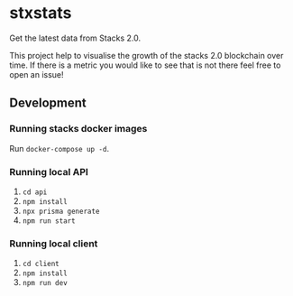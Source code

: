# stxstats

Get the latest data from Stacks 2.0.

This project help to visualise the growth of the stacks 2.0 blockchain over time. If there is a metric you would like to see that is not there feel free to open an issue!

## Development

### Running stacks docker images

Run `docker-compose up -d`.

### Running local API

1. `cd api`
2. `npm install`
3. `npx prisma generate`
4. `npm run start`

### Running local client

1. `cd client`
2. `npm install`
3. `npm run dev`
